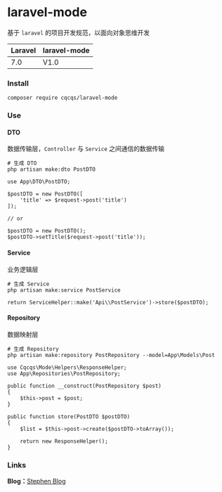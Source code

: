 # laravel-mode

基于 `laravel` 的项目开发规范，以面向对象思维开发

|  Laravel   | laravel-mode  |
|  ----  | ----  |
| 7.0  | V1.0 |

### Install

```$xslt
composer require cqcqs/laravel-mode
```

### Use

#### DTO

数据传输层，`Controller` 与 `Service` 之间通信的数据传输

```$xslt
# 生成 DTO
php artisan make:dto PostDTO
```

```$xslt
use App\DTO\PostDTO;

$postDTO = new PostDTO([
    'title' => $request->post('title')
]);

// or

$postDTO = new PostDTO();
$postDTO->setTitle($request->post('title'));
```

#### Service

业务逻辑层

```$xslt
# 生成 Service
php artisan make:service PostService
```

```$xslt
return ServiceHelper::make('Api\\PostService')->store($postDTO);
```

#### Repository

数据映射层

```$xslt
# 生成 Repository
php artisan make:repository PostRepository --model=App\Models\Post
```

```$xslt
use Cqcqs\Mode\Helpers\ResponseHelper;
use App\Repositories\PostRepository;

public function __construct(PostRepository $post)
{
    $this->post = $post;
}

public function store(PostDTO $postDTO)
{
    $list = $this->post->create($postDTO->toArray());

    return new ResponseHelper();
}
```

### Links

**Blog：**[Stephen Blog](https://www.stephen520.cn/)
